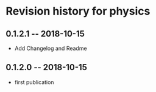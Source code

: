 # Revision history for physics

## 0.1.2.1  -- 2018-10-15

* Add Changelog and Readme

## 0.1.2.0  -- 2018-10-15

* first publication
